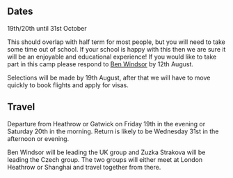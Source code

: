 ## Dates
19th/20th until 31st October

This should overlap with half term for most people, but you will need to take some time out of school. If your school is happy with this then we are sure it will be an enjoyable and educational experience! If you would like to take part in this camp please respond to [Ben Windsor](mailto:captain@drongo.org.uk) by 12th August.

Selections will be made by 19th August, after that we will have to move quickly to book flights and apply for visas.

## Travel
Departure from Heathrow or Gatwick on Friday 19th in the evening or Saturday 20th in the morning. Return is likely to be Wednesday 31st in the afternoon or evening.

Ben Windsor will be leading the UK group and Zuzka Strakova will be leading the Czech group. The two groups will either meet at London Heathrow or Shanghai and travel together from there.
